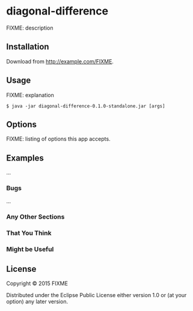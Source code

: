 # diagonal-difference

FIXME: description

## Installation

Download from http://example.com/FIXME.

## Usage

FIXME: explanation

    $ java -jar diagonal-difference-0.1.0-standalone.jar [args]

## Options

FIXME: listing of options this app accepts.

## Examples

...

### Bugs

...

### Any Other Sections
### That You Think
### Might be Useful

## License

Copyright © 2015 FIXME

Distributed under the Eclipse Public License either version 1.0 or (at
your option) any later version.
